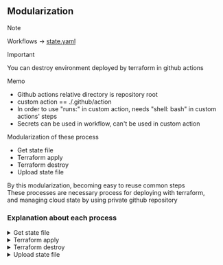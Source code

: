 ## Modularization
> [!NOTE]
> Workflows -> [state.yaml](../../.github/workflows/custom_action.yaml)

> [!IMPORTANT]
> You can destroy environment deployed by terraform in github actions

Memo  
- Github actions relative directory is repository root
- custom action == ./.github/action
- In order to use "runs:" in custom action, needs "shell: bash" in custom actions' steps
- Secrets can be used in workflow, can't be used in custom action

Modularization of these process  
- Get state file
- Terraform apply
- Terraform destroy
- Upload state file

By this modularization, becoming easy to reuse common steps  
These processes are necessary process for deploying with terraform,  
and managing cloud state by using private github repository  

### Explanation about each process
<details><summary>Get state file</summary>

```yaml
runs:
  using: "composite"
  steps:
    - name: Check out state repository
      uses: actions/checkout@v4
      with:
        repository: ${{ github.repository_owner }}/${{ inputs.STATE_REPO_NAME }}
        token: ${{ inputs.STATE_REPO_TOKEN }}
        path: state-repo

    - name: Copying tfstate file to terraform work directory
      run: |
          if [ -f "state-repo/${{ inputs.store_path }}/terraform.tfstate" ]; then
            \cp -f state-repo/${{ inputs.store_path }}/terraform.tfstate ${{ inputs.terraform_work_path }}/terraform.tfstate
            echo "tfstate overwritten."
          else
            echo "No existing tfstate, skipping copy."
          fi
      shell: bash
```
  
First, check out github private repository by using token  
In custom action, can't access repository secrets  
So, must hand over like below in workflow  

```yaml
- name: Get state file
  uses: ./.github/actions/_tfstate_pull_module/
  with:
    state_repo_name: ${{ secrets.STATE_REPO_NAME }}
    state_repo_token: ${{ secrets.STATE_REPO_TOKEN }}
    store_path: ${{ env.STORE_PATH }}
    terraform_work_path: ${{ env.TERRAFORM_WORK_DIR}}
```

All secrets value are masked in this workflow log  
  
By this step, tfstate file is copyed into terraform work directory  
</details>
  
<details><summary>Terraform apply</summary>

```yaml
runs:
  using: "composite"
  steps:
    - name: Terraform Init
      working-directory: ${{ inputs.terraform_work_path }}
      run: terraform init -reconfigure
      shell: bash

    - name: Terraform Plan
      working-directory: ${{ inputs.terraform_work_path }}
      run: terraform plan -out=tfplan
      shell: bash

    - name: Terraform Apply
      working-directory: ${{ inputs.terraform_work_path }}
      run: terraform apply -auto-approve tfplan
      shell: bash
```

In first step, prepare aws provider  
In second step, get the difference from state file  
In third step, deploy resources

```yaml
- name: Deploy process apply
  if: ${{ github.event.inputs.OPERATE == 'apply' }}
  uses: ./.github/actions/_terraform_apply_module/
  with:
    terraform_work_path: ${{ env.TERRAFORM_WORK_DIR}}
```

And by ` if: ${{ github.event.inputs.OPERATE == 'apply' }}`,  
This action is only running if inputs value of "OPERATE" is "apply"  

</details>
  
<details><summary>Terraform destroy</summary>

```yaml
runs:
  using: "composite"
  steps:
    - name: Terraform Init
      working-directory: ${{ inputs.terraform_work_path }}
      run: terraform init -reconfigure
      shell: bash

    - name: Terraform Plan
      working-directory: ${{ inputs.terraform_work_path }}
      run: terraform plan -out=tfplan
      shell: bash

    - name: Terraform Destroy
      working-directory: ${{ inputs.terraform_work_path }}
      run: terraform destroy -auto-approve
      shell: bash
```


</details>
  
<details><summary>Upload state file</summary>


</details>